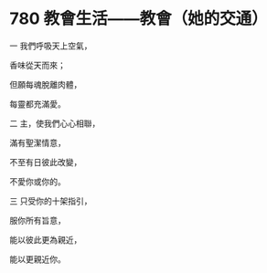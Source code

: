 # 780 教會生活——教會（她的交通）

一 我們呼吸天上空氣，

香味從天而來；

但願每魂脫離肉體，

每靈都充滿愛。

二 主，使我們心心相聯，

滿有聖潔情意，

不至有日彼此改變，

不愛你或你的。

三 只受你的十架指引，

服你所有旨意，

能以彼此更為親近，

能以更親近你。

